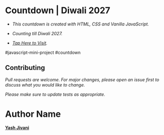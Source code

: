 #  Countdown | Diwali 2027

- *This countdown is created with HTML, CSS and Vanilla JavaScript.*
- *Counting till Diwali 2027.*

- *[Tap Here to Visit](https://fervent-franklin-6c29b2.netlify.app/).*

#javascript-mini-project #countdown

## Contributing

*Pull requests are welcome. For major changes, please open an issue first to discuss what you would like to change.*


 *Please make sure to update tests as appropriate.*

# Author Name
**[Yash Jivani](https://github.com/yash-jivani)**

